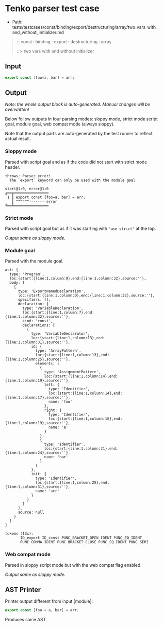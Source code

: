 # Tenko parser test case

- Path: tests/testcases/const/binding/export/destructuring/array/two_vars_with_and_without_initializer.md

> :: const : binding : export : destructuring : array
>
> ::> two vars with and without initializer

## Input

`````js
export const [foo=a, bar] = arr;
`````

## Output

_Note: the whole output block is auto-generated. Manual changes will be overwritten!_

Below follow outputs in four parsing modes: sloppy mode, strict mode script goal, module goal, web compat mode (always sloppy).

Note that the output parts are auto-generated by the test runner to reflect actual result.

### Sloppy mode

Parsed with script goal and as if the code did not start with strict mode header.

`````
throws: Parser error!
  The `export` keyword can only be used with the module goal

start@1:0, error@1:0
╔══╦════════════════
 1 ║ export const [foo=a, bar] = arr;
   ║ ^^^^^^------- error
╚══╩════════════════

`````

### Strict mode

Parsed with script goal but as if it was starting with `"use strict"` at the top.

_Output same as sloppy mode._

### Module goal

Parsed with the module goal.

`````
ast: {
  type: 'Program',
  loc:{start:{line:1,column:0},end:{line:1,column:32},source:''},
  body: [
    {
      type: 'ExportNamedDeclaration',
      loc:{start:{line:1,column:0},end:{line:1,column:32},source:''},
      specifiers: [],
      declaration: {
        type: 'VariableDeclaration',
        loc:{start:{line:1,column:7},end:{line:1,column:32},source:''},
        kind: 'const',
        declarations: [
          {
            type: 'VariableDeclarator',
            loc:{start:{line:1,column:13},end:{line:1,column:31},source:''},
            id: {
              type: 'ArrayPattern',
              loc:{start:{line:1,column:13},end:{line:1,column:25},source:''},
              elements: [
                {
                  type: 'AssignmentPattern',
                  loc:{start:{line:1,column:14},end:{line:1,column:19},source:''},
                  left: {
                    type: 'Identifier',
                    loc:{start:{line:1,column:14},end:{line:1,column:17},source:''},
                    name: 'foo'
                  },
                  right: {
                    type: 'Identifier',
                    loc:{start:{line:1,column:18},end:{line:1,column:19},source:''},
                    name: 'a'
                  }
                },
                {
                  type: 'Identifier',
                  loc:{start:{line:1,column:21},end:{line:1,column:24},source:''},
                  name: 'bar'
                }
              ]
            },
            init: {
              type: 'Identifier',
              loc:{start:{line:1,column:28},end:{line:1,column:31},source:''},
              name: 'arr'
            }
          }
        ]
      },
      source: null
    }
  ]
}

tokens (13x):
       ID_export ID_const PUNC_BRACKET_OPEN IDENT PUNC_EQ IDENT
       PUNC_COMMA IDENT PUNC_BRACKET_CLOSE PUNC_EQ IDENT PUNC_SEMI
`````


### Web compat mode

Parsed in sloppy script mode but with the web compat flag enabled.

_Output same as sloppy mode._

## AST Printer

Printer output different from input [module]:

````js
export const [foo = a, bar] = arr;
````

Produces same AST

